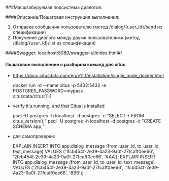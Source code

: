 ###Масштабируемая подсистема диалогов:

####Описание/Пошаговая инструкция выполнения:
1. Отправка сообщения пользователю (метод /dialog/{user_id}/send из спецификации)
2. Получение диалога между двумя пользователями (метод /dialog/{user_id}/list из спецификации)

####Swagger:
localhost:8080/swagger-ui/index.html#/

#### Пошаговое выполнение с разбором команд для citus
- https://docs.citusdata.com/en/v11.1/installation/single_node_docker.html


    docker run -d --name citus -p 5432:5432 -e POSTGRES_PASSWORD=mypass \
    citusdata/citus:11.1
- verify it's running, and that Citus is installed


    psql -U postgres -h localhost -d postgres -c "SELECT * FROM citus_version();"
    psql -U postgres -h localhost -d postgres -c "CREATE SCHEMA app;"

- для самопроверки:

  
    EXPLAIN INSERT INTO app.dialog_message (from_user_id, to_user_id, text_message) VALUES ('1fcb454f-2e39-4a23-9a0f-27fcaff0ee66', '2fcb454f-2e39-4a23-9a0f-27fcaff0ee66', 'AAA');
    EXPLAIN INSERT INTO app.dialog_message (from_user_id, to_user_id, text_message) VALUES ('2fcb454f-2e39-4a23-9a0f-27fcaff0ee66', '1fcb454f-2e39-4a23-9a0f-27fcaff0ee66', 'BBB');